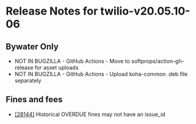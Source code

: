 
# Release Notes for twilio-v20.05.10-06

## Bywater Only

- NOT IN BUGZILLA - GitHub Actions - Move to softprops/action-gh-release for asset uploads
- NOT IN BUGZILLA - GitHub Actions - Upload koha-common .deb file separately

## Fines and fees

- [[28144]](http://bugs.koha-community.org/bugzilla3/show_bug.cgi?id=28144) Historical OVERDUE fines may not have an issue_id


